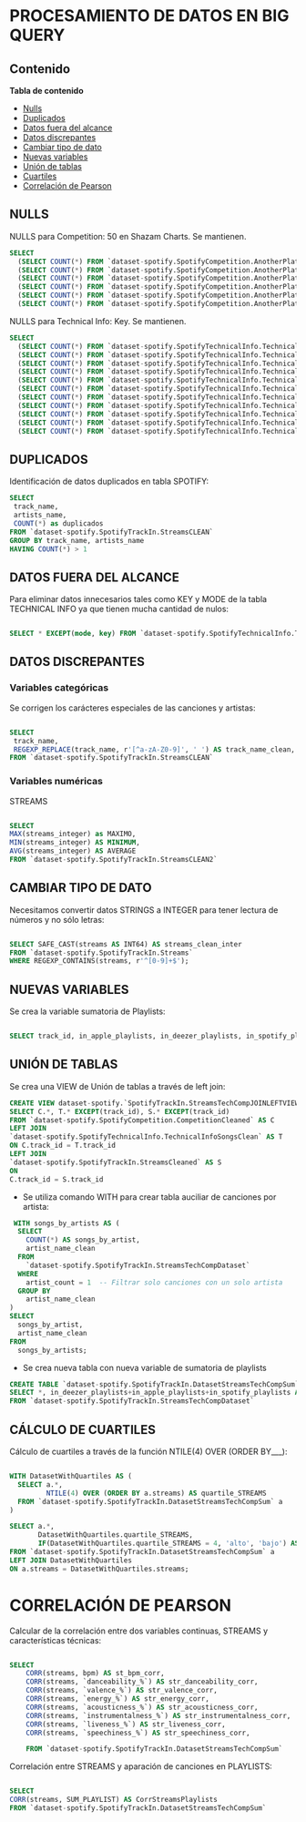 # PROCESAMIENTO DE DATOS EN BIG QUERY

## Contenido

**Tabla de contenido**

- [Nulls](#nulls)
- [Duplicados](#duplicados)
- [Datos fuera del alcance](#datosfueradelalcance)
- [Datos discrepantes](#datosdiscrepantes)
- [Cambiar tipo de dato](#cambiartipodedato)
- [Nuevas variables](#nuevasvariables)
- [Unión de tablas](#unióndetablas)
- [Cuartiles](#cálculodecuartiles)
- [Correlación de Pearson](#correlacióndepearson)


## NULLS

NULLS para Competition: 50 en Shazam Charts. Se mantienen.

```sql
SELECT 
  (SELECT COUNT(*) FROM `dataset-spotify.SpotifyCompetition.AnotherPlatforms` WHERE track_id IS NULL) AS null_id,
  (SELECT COUNT(*) FROM `dataset-spotify.SpotifyCompetition.AnotherPlatforms` WHERE in_apple_playlists IS NULL) AS null_apple_playlists,
  (SELECT COUNT(*) FROM `dataset-spotify.SpotifyCompetition.AnotherPlatforms` WHERE in_apple_charts IS NULL) AS null_apple_charts,
  (SELECT COUNT(*) FROM `dataset-spotify.SpotifyCompetition.AnotherPlatforms` WHERE in_deezer_playlists IS NULL) AS null_deezer,
  (SELECT COUNT(*) FROM `dataset-spotify.SpotifyCompetition.AnotherPlatforms` WHERE in_deezer_charts IS NULL) AS null_deezer_charts,
  (SELECT COUNT(*) FROM `dataset-spotify.SpotifyCompetition.AnotherPlatforms` WHERE in_shazam_charts IS NULL) AS null_shazam_charts,
```

NULLS para Technical Info: Key. Se mantienen.

```sql
SELECT 
  (SELECT COUNT(*) FROM `dataset-spotify.SpotifyTechnicalInfo.TechnicalInfoSongs` WHERE track_id IS NULL) AS null_id,
  (SELECT COUNT(*) FROM `dataset-spotify.SpotifyTechnicalInfo.TechnicalInfoSongs` WHERE bpm IS NULL) AS null_bpm,
  (SELECT COUNT(*) FROM `dataset-spotify.SpotifyTechnicalInfo.TechnicalInfoSongs` WHERE key IS NULL) AS null_key,
  (SELECT COUNT(*) FROM `dataset-spotify.SpotifyTechnicalInfo.TechnicalInfoSongs` WHERE mode IS NULL) AS null_mode,
  (SELECT COUNT(*) FROM `dataset-spotify.SpotifyTechnicalInfo.TechnicalInfoSongs` WHERE `danceability_%` IS NULL) AS null_dance,
  (SELECT COUNT(*) FROM `dataset-spotify.SpotifyTechnicalInfo.TechnicalInfoSongs` WHERE `valence_%` IS NULL) AS null_valence,
  (SELECT COUNT(*) FROM `dataset-spotify.SpotifyTechnicalInfo.TechnicalInfoSongs` WHERE `energy_%` IS NULL) AS null_energy,
  (SELECT COUNT(*) FROM `dataset-spotify.SpotifyTechnicalInfo.TechnicalInfoSongs` WHERE `acousticness_%` IS NULL) AS null_acoustic,
  (SELECT COUNT(*) FROM `dataset-spotify.SpotifyTechnicalInfo.TechnicalInfoSongs` WHERE `instrumentalness_%` IS NULL) AS null_instrumental,
  (SELECT COUNT(*) FROM `dataset-spotify.SpotifyTechnicalInfo.TechnicalInfoSongs` WHERE `liveness_%` IS NULL) AS null_liveness,
  (SELECT COUNT(*) FROM `dataset-spotify.SpotifyTechnicalInfo.TechnicalInfoSongs` WHERE `speechiness_%` IS NULL) AS null_speechiness,

```


## DUPLICADOS

Identificación de datos duplicados en tabla SPOTIFY:

```sql
SELECT 
 track_name,
 artists_name,
 COUNT(*) as duplicados
FROM `dataset-spotify.SpotifyTrackIn.StreamsCLEAN`
GROUP BY track_name, artists_name
HAVING COUNT(*) > 1

```
## DATOS FUERA DEL ALCANCE

Para eliminar datos innecesarios tales como KEY y MODE de la tabla TECHNICAL INFO ya que tienen mucha cantidad de nulos:

```sql

SELECT * EXCEPT(mode, key) FROM `dataset-spotify.SpotifyTechnicalInfo.TechnicalInfoSongsClean` 

```

## DATOS DISCREPANTES 

### Variables categóricas 

Se corrigen los carácteres especiales de las canciones y artistas:


```sql

SELECT 
 track_name,
 REGEXP_REPLACE(track_name, r'[^a-zA-Z0-9]', ' ') AS track_name_clean,
FROM `dataset-spotify.SpotifyTrackIn.StreamsCLEAN`


```

### Variables numéricas

STREAMS 

```sql

SELECT 
MAX(streams_integer) as MAXIMO,
MIN(streams_integer) AS MINIMUM,
AVG(streams_integer) AS AVERAGE
FROM `dataset-spotify.SpotifyTrackIn.StreamsCLEAN2`

```

## CAMBIAR TIPO DE DATO

Necesitamos convertir datos STRINGS a INTEGER para tener lectura de números y no sólo letras: 

```sql

SELECT SAFE_CAST(streams AS INT64) AS streams_clean_inter
FROM `dataset-spotify.SpotifyTrackIn.Streams` 
WHERE REGEXP_CONTAINS(streams, r'^[0-9]+$');

```

## NUEVAS VARIABLES

Se crea la variable sumatoria de Playlists:

```sql

SELECT track_id, in_apple_playlists, in_deezer_playlists, in_spotify_playlists, in_deezer_playlists+in_apple_playlists+in_spotify_playlists AS SUM_PLAYLIST FROM `dataset-spotify.datasetspotify2.leftjoin-alltables-view`

```

## UNIÓN DE TABLAS

Se crea una VIEW de Unión de tablas a través de left join:
```sql
CREATE VIEW dataset-spotify.`SpotifyTrackIn.StreamsTechCompJOINLEFTVIEW` as 
SELECT C.*, T.* EXCEPT(track_id), S.* EXCEPT(track_id)
FROM `dataset-spotify.SpotifyCompetition.CompetitionCleaned` AS C
LEFT JOIN
`dataset-spotify.SpotifyTechnicalInfo.TechnicalInfoSongsClean` AS T
ON C.track_id = T.track_id
LEFT JOIN
`dataset-spotify.SpotifyTrackIn.StreamsCleaned` AS S
ON 
C.track_id = S.track_id

```

  
- Se utiliza comando WITH para crear tabla auciliar de canciones por artista:
  
```sql
 WITH songs_by_artists AS (
  SELECT 
    COUNT(*) AS songs_by_artist, 
    artist_name_clean
  FROM
    `dataset-spotify.SpotifyTrackIn.StreamsTechCompDataset`
  WHERE 
    artist_count = 1  -- Filtrar solo canciones con un solo artista
  GROUP BY 
    artist_name_clean
)
SELECT 
  songs_by_artist, 
  artist_name_clean
FROM 
  songs_by_artists;
```

- Se crea nueva tabla con nueva variable de sumatoria de playlists
```sql
CREATE TABLE `dataset-spotify.SpotifyTrackIn.DatasetStreamsTechCompSum` AS
SELECT *, in_deezer_playlists+in_apple_playlists+in_spotify_playlists AS SUM_PLAYLIST 
FROM `dataset-spotify.SpotifyTrackIn.StreamsTechCompDataset`
```

## CÁLCULO DE CUARTILES

Cálculo de cuartiles a través de la función NTILE(4) OVER (ORDER BY___):

```sql

WITH DatasetWithQuartiles AS (
  SELECT a.*,
         NTILE(4) OVER (ORDER BY a.streams) AS quartile_STREAMS
  FROM `dataset-spotify.SpotifyTrackIn.DatasetStreamsTechCompSum` a
)

SELECT a.*,
       DatasetWithQuartiles.quartile_STREAMS,
       IF(DatasetWithQuartiles.quartile_STREAMS = 4, 'alto', 'bajo') AS categ_STREAMS
FROM `dataset-spotify.SpotifyTrackIn.DatasetStreamsTechCompSum` a
LEFT JOIN DatasetWithQuartiles
ON a.streams = DatasetWithQuartiles.streams;

```

# CORRELACIÓN DE PEARSON

Calcular de la correlación entre dos variables continuas, STREAMS y características técnicas:

```sql

SELECT 
    CORR(streams, bpm) AS st_bpm_corr,
    CORR(streams, `danceability_%`) AS str_danceability_corr,
    CORR(streams, `valence_%`) AS str_valence_corr,
    CORR(streams, `energy_%`) AS str_energy_corr,
    CORR(streams, `acousticness_%`) AS str_acousticness_corr,
    CORR(streams, `instrumentalness_%`) AS str_instrumentalness_corr,
    CORR(streams, `liveness_%`) AS str_liveness_corr,
    CORR(streams, `speechiness_%`) AS str_speechiness_corr,

    FROM `dataset-spotify.SpotifyTrackIn.DatasetStreamsTechCompSum`

```

Correlación entre STREAMS y aparación de canciones en PLAYLISTS:

```sql

SELECT 
CORR(streams, SUM_PLAYLIST) AS CorrStreamsPlaylists
FROM `dataset-spotify.SpotifyTrackIn.DatasetStreamsTechCompSum`

```
